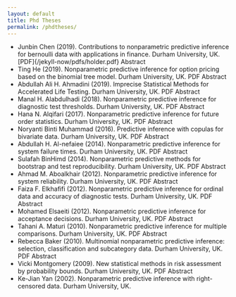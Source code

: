 ```yaml
---
layout: default
title: Phd Theses
permalink: /phdtheses/
---
```


- Junbin Chen (2019). Contributions to nonparametric predictive inference for bernoulli data with applications in finance. Durham University, UK.
[PDF]{/jekyll-now/pdfs/holder.pdf} Abstract 
- Ting He (2019). Nonparametric predictive inference for option pricing based on the binomial tree model. Durham University, UK.
PDF Abstract 
- Abdullah Ali H. Ahmadini (2019). Imprecise Statistical Methods for Accelerated Life Testing. Durham University, UK.
PDF Abstract 
- Manal H. Alabdulhadi (2018). Nonparametric predictive inference for diagnostic test thresholds. Durham University, UK.
PDF Abstract 
- Hana N. Alqifari (2017). Nonparametric predictive inference for future order statistics. Durham University, UK.
PDF Abstract 
- Noryanti Binti Muhammad (2016). Predictive inference with copulas for bivariate data. Durham University, UK.
PDF Abstract 
- Abdullah H. Al-nefaiee (2014). Nonparametric predictive inference for system failure times. Durham University, UK.
PDF Abstract 
- Sulafah BinHimd (2014). Nonparametric predictive methods for bootstrap and test reproducibility. Durham University, UK.
PDF Abstract 
- Ahmad M. Aboalkhair (2012). Nonparametric predictive inference for system reliability. Durham University, UK.
PDF Abstract 
- Faiza F. Elkhafifi (2012). Nonparametric predictive inference for ordinal data and accuracy of diagnostic tests. Durham University, UK.
PDF Abstract 
- Mohamed Elsaeiti (2012). Nonparametric predictive inference for acceptance decisions. Durham University, UK.
PDF Abstract 
- Tahani A. Maturi (2010). Nonparametric predictive inference for multiple comparisons. Durham University, UK.
PDF Abstract 
- Rebecca Baker (2010). Multinomial nonparametric predictive inference: selection, classification and subcategory data. Durham University, UK.
PDF Abstract 
- Vicki Montgomery (2009). New statistical methods in risk assessment by probability bounds. Durham University, UK.
PDF Abstract 
- Ke-Jian Yan (2002). Nonparametric predictive inference with right-censored data. Durham University, UK.
